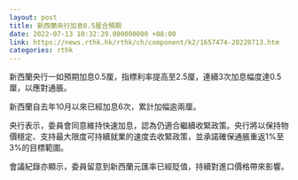 ```yaml
---
layout: post
title: 新西蘭央行加息0.5厘合預期
date: 2022-07-13 10:32:29.000000000 +08:00
link: https://news.rthk.hk/rthk/ch/component/k2/1657474-20220713.htm
categories: rthk
---
```


新西蘭央行一如預期加息0.5厘，指標利率提高至2.5厘，連續3次加息幅度達0.5厘，以應對通脹。

新西蘭自去年10月以來已經加息6次，累計加幅逾兩厘。

央行表示，委員會同意維持快速加息，認為仍適合繼續收緊政策。央行將以保持物價穩定、支持最大限度可持續就業的速度去收緊政策，並承諾確保通脹重返1%至3%的目標範圍。

會議紀錄亦顯示，委員留意到新西蘭元匯率已經貶值，持續對進口價格帶來影響。
